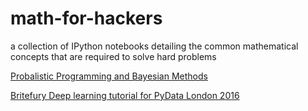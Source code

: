 # math-for-hackers
a collection of IPython notebooks detailing the common mathematical concepts that are required to solve hard problems

[Probalistic Programming and Bayesian Methods](https://github.com/CamDavidsonPilon/Probabilistic-Programming-and-Bayesian-Methods-for-Hackers)

[Britefury Deep learning tutorial for PyData London 2016](https://github.com/Britefury/deep-learning-tutorial-pydata2016.git)
